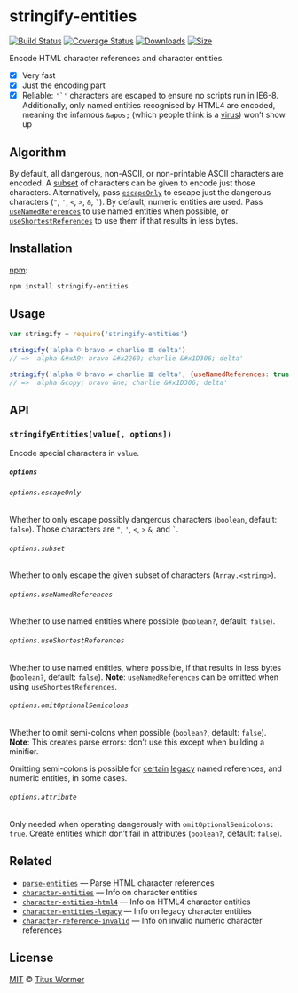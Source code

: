 # stringify-entities

[![Build Status][build-badge]][build-status]
[![Coverage Status][coverage-badge]][coverage-status]
[![Downloads][downloads-badge]][downloads]
[![Size][size-badge]][size]

Encode HTML character references and character entities.

*   [x] Very fast
*   [x] Just the encoding part
*   [x] Reliable: ``'`'`` characters are escaped to ensure no scripts
    run in IE6-8.  Additionally, only named entities recognised by HTML4
    are encoded, meaning the infamous `&apos;` (which people think is a
    [virus][]) won’t show up

## Algorithm

By default, all dangerous, non-ASCII, or non-printable ASCII characters
are encoded.  A [subset][] of characters can be given to encode just
those characters.  Alternatively, pass [`escapeOnly`][escapeonly] to
escape just the dangerous characters (`"`, `'`, `<`, `>`, `&`, `` ` ``).
By default, numeric entities are used.  Pass [`useNamedReferences`][named]
to use named entities when possible, or [`useShortestReferences`][short]
to use them if that results in less bytes.

## Installation

[npm][]:

```bash
npm install stringify-entities
```

## Usage

```js
var stringify = require('stringify-entities')

stringify('alpha © bravo ≠ charlie 𝌆 delta')
// => 'alpha &#xA9; bravo &#x2260; charlie &#x1D306; delta'

stringify('alpha © bravo ≠ charlie 𝌆 delta', {useNamedReferences: true})
// => 'alpha &copy; bravo &ne; charlie &#x1D306; delta'
```

## API

### `stringifyEntities(value[, options])`

Encode special characters in `value`.

##### `options`

###### `options.escapeOnly`

Whether to only escape possibly dangerous characters (`boolean`,
default: `false`).  Those characters are `"`, `'`, `<`, `>` `&`, and
`` ` ``.

###### `options.subset`

Whether to only escape the given subset of characters (`Array.<string>`).

###### `options.useNamedReferences`

Whether to use named entities where possible (`boolean?`, default:
`false`).

###### `options.useShortestReferences`

Whether to use named entities, where possible, if that results in less
bytes (`boolean?`, default: `false`).  **Note**: `useNamedReferences`
can be omitted when using `useShortestReferences`.

###### `options.omitOptionalSemicolons`

Whether to omit semi-colons when possible (`boolean?`, default: `false`).
**Note**: This creates parse errors: don’t use this except when building
a minifier.

Omitting semi-colons is possible for [certain][dangerous] [legacy][]
named references, and numeric entities, in some cases.

###### `options.attribute`

Only needed when operating dangerously with `omitOptionalSemicolons: true`.
Create entities which don’t fail in attributes (`boolean?`, default:
`false`).

## Related

*   [`parse-entities`](https://github.com/wooorm/parse-entities)
    — Parse HTML character references
*   [`character-entities`](https://github.com/wooorm/character-entities)
    — Info on character entities
*   [`character-entities-html4`](https://github.com/wooorm/character-entities-html4)
    — Info on HTML4 character entities
*   [`character-entities-legacy`](https://github.com/wooorm/character-entities-legacy)
    — Info on legacy character entities
*   [`character-reference-invalid`](https://github.com/wooorm/character-reference-invalid)
    — Info on invalid numeric character references

## License

[MIT][license] © [Titus Wormer][author]

<!-- Definitions -->

[build-badge]: https://img.shields.io/travis/wooorm/stringify-entities.svg

[build-status]: https://travis-ci.org/wooorm/stringify-entities

[coverage-badge]: https://img.shields.io/codecov/c/github/wooorm/stringify-entities.svg

[coverage-status]: https://codecov.io/github/wooorm/stringify-entities

[downloads-badge]: https://img.shields.io/npm/dm/stringify-entities.svg

[downloads]: https://www.npmjs.com/package/stringify-entities

[size-badge]: https://img.shields.io/bundlephobia/minzip/stringify-entities.svg

[size]: https://bundlephobia.com/result?p=stringify-entities

[license]: license

[author]: https://wooorm.com

[npm]: https://docs.npmjs.com/cli/install

[virus]: https://www.telegraph.co.uk/technology/advice/10516839/Why-do-some-apostrophes-get-replaced-with-andapos.html

[dangerous]: dangerous.json

[legacy]: https://github.com/wooorm/character-entities-legacy

[subset]: #optionssubset

[escapeonly]: #optionsescapeonly

[named]: #optionsusenamedreferences

[short]: #optionsuseshortestreferences
